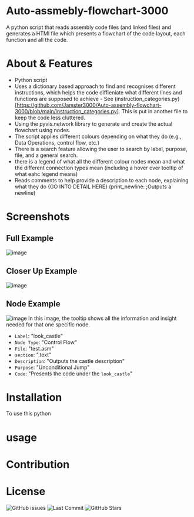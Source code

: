 # Auto-assmebly-flowchart-3000
A python script that reads assembly code files (and linked files) and generates a HTMl file which presents a flowchart of the code layout, each function and all the code.

# About & Features





- Python script
- Uses a dictionary based approach to find and recognises different instructions, which helps the code diffieniate what different lines and functions are supposed to achieve - See (instruction_categories.py)[https://github.com/Jamster3000/Auto-assembly-flowchart-3000/blob/main/instruction_categories.py]. This is put in another file to keep the code less cluttered.
- Using the pyvis.network library to generate and create the actual flowchart using nodes.
- The script applies different colours depending on what they do (e.g., Data Operations, control flow, etc.)
- There is a search feature allowing the user to search by label, purpose, file, and a general search.
- there is a legend of what all the different colour nodes mean and what the different connection types mean (including a hover over tooltip of what eahc legend means)
- Reads comments to help provide a description to each node, explaining what they do {GO INTO DETAIL HERE} (print_newline: ;Outputs a newline)

# Screenshots
## Full Example
![image](https://github.com/user-attachments/assets/f00aee56-56eb-4539-a500-3dd1d3991ed2)

## Closer Up Example
![image](https://github.com/user-attachments/assets/2de919f5-51a5-4bc1-a9fa-2569d5933df4)

## Node Example
![image](https://github.com/user-attachments/assets/60323bfa-f432-4817-a1ef-a4b4e0f3d6a8)
In this image, the tooltip shows all the information and insight needed for that one specific node.
- `Label`: "look_castle" 
- `Node Type`: "Control Flow"
- `File`: "test.asm"
- `section`: ".text"
- `Description`: "Outputs the castle description"
- `Purpose`: "Unconditional Jump"
- `Code`: "Presents the code under the `look_castle`"

# Installation
To use this python 

# usage

# Contribution

# License

![GitHub issues](https://img.shields.io/github/issues/Jamster3000/Auto-assembly-flowchart-3000)
![Last Commit](https://img.shields.io/github/last-commit/Jamster3000/Auto-assembly-flowchart-3000)
![GitHub Stars](https://img.shields.io/github/stars/Jamster3000/Auto-assembly-flowchart-3000)
